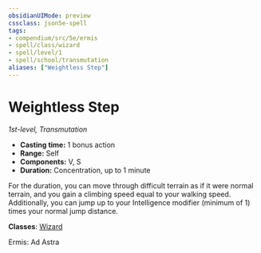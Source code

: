 ```yaml
---
obsidianUIMode: preview
cssclass: json5e-spell
tags:
- compendium/src/5e/ermis
- spell/class/wizard
- spell/level/1
- spell/school/transmutation
aliases: ["Weightless Step"]
---
```

# Weightless Step
*1st-level, Transmutation*  

- **Casting time:** 1 bonus action
- **Range:** Self
- **Components:** V, S
- **Duration:** Concentration, up to 1 minute

For the duration, you can move through difficult terrain as if it were normal terrain, and you gain a climbing speed equal to your walking speed. Additionally, you can jump up to your Intelligence modifier (minimum of 1) times your normal jump distance.

**Classes**: [Wizard](../../5e-compendium/classes/wizard.md#)

Ermis: Ad Astra